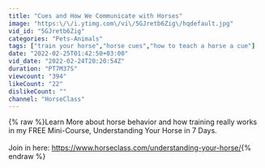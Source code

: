 ```yaml
---
title: "Cues and How We Communicate with Horses"
image: "https:\/\/i.ytimg.com\/vi\/5GJretb6Zig\/hqdefault.jpg"
vid_id: "5GJretb6Zig"
categories: "Pets-Animals"
tags: ["train your horse","horse cues","how to teach a horse a cue"]
date: "2022-02-25T01:42:50+03:00"
vid_date: "2022-02-24T20:20:54Z"
duration: "PT7M37S"
viewcount: "394"
likeCount: "22"
dislikeCount: ""
channel: "HorseClass"
---
```

{% raw %}Learn More about horse behavior and how training really works in my FREE Mini-Course, Understanding Your Horse in 7 Days. <br /><br />Join in here: <a rel="nofollow" target="blank" href="https://www.horseclass.com/understanding-your-horse/">https://www.horseclass.com/understanding-your-horse/</a>{% endraw %}
